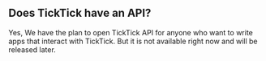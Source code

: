 ## Does TickTick have an API?
Yes, We have the plan to open TickTick API for anyone who want to write apps that interact with TickTick. But it is not available right now and will be released later.
